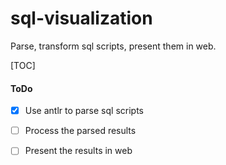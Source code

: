# sql-visualization
Parse, transform sql scripts, present them in web.

[TOC]

#### ToDo

- [x] Use antlr to parse sql scripts
- [ ] Process the parsed results
- [ ] Present the results in web

